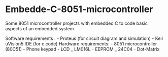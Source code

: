 # Embedde-C-8051-microcontroller
Some 8051 microcontroller projects with embedded C to code basic aspects of an embedded system

Software requirements :
    - Proteus (for circuit diagram and simulation)
    - Keil uVision5 IDE (for c code)
Hardware requirements:
    - 8051 microcontroller (80C51)
    - Phone keypad
    - LCD _ LM016L
    - EEPROM _ 24C04
    - Dot-Matrix
